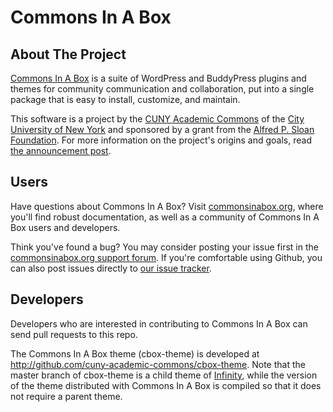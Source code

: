 # Commons In A Box

## About The Project

[Commons In A Box](http://commonsinabox.org) is a suite of WordPress and BuddyPress plugins and themes for community communication and collaboration, put into a single package that is easy to install, customize, and maintain.

This software is a project by the [CUNY Academic Commons](http://commons.gc.cuny.edu) of the [City University of New York](http://cuny.edu) and sponsored by a grant from the [Alfred P. Sloan Foundation](http://sloan.org/). For more information on the project's origins and goals, read [the announcement post](http://news.commons.gc.cuny.edu/2011/11/22/the-cuny-academic-commons-announces-the-commons-in-a-box-project/).

## Users

Have questions about Commons In A Box? Visit [commonsinabox.org](http://commonsinabox.org), where you'll find robust documentation, as well as a community of Commons In A Box users and developers.

Think you've found a bug? You may consider posting your issue first in the [commonsinabox.org support forum](http://commonsinabox.org/groups/help-support/). If you're comfortable using Github, you can also post issues directly to [our issue tracker](https://github.com/cuny-academic-commons/commons-in-a-box/issues).

## Developers

Developers who are interested in contributing to Commons In A Box can send pull requests to this repo.

The Commons In A Box theme (cbox-theme) is developed at http://github.com/cuny-academic-commons/cbox-theme. Note that the master branch of cbox-theme is a child theme of [Infinity](http://github.com/presscrew/infinity), while the version of the theme distributed with Commons In A Box is compiled so that it does not require a parent theme.
